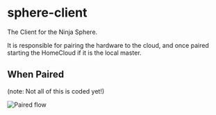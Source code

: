 sphere-client
=============

The Client for the Ninja Sphere.

It is responsible for pairing the hardware to the cloud, and once paired starting the HomeCloud if it is the local master.

When Paired
-----------
(note: Not all of this is coded yet!)

![Paired flow](https://s3-ap-southeast-2.amazonaws.com/uploads-au.hipchat.com/25403/256486/7sS8MOLN4jMzZC8/paired-flow.svg)
